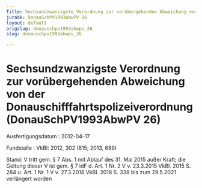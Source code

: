 ```yaml
---
Title: Sechsundzwanzigste Verordnung zur vorübergehenden Abweichung von der Donauschifffahrtspolizeiverordnung
jurabk: DonauSchPV1993AbwPV 26
layout: default
origslug: donauschpv1993abwpv_26
slug: donauschpv1993abwpv_26

---
```


# Sechsundzwanzigste Verordnung zur vorübergehenden Abweichung von der Donauschifffahrtspolizeiverordnung (DonauSchPV1993AbwPV 26)

Ausfertigungsdatum
:   2012-04-17

Fundstelle
:   VkBl: 2012, 302 (815; 2013, 689)

Stand: V tritt gem. § 7 Abs. 1 mit Ablauf des 31. Mai 2015 außer Kraft; die Geltung dieser V ist gem. § 7 idF d. Art. 1 Nr. 2 V v. 23.3.2015 VkBl. 2015 S. 284 u. Art. 1 Nr. 1 V v. 27.3.2018 VkBl. 2018 S. 338 bis zum 29.5.2021 verlängert worden
